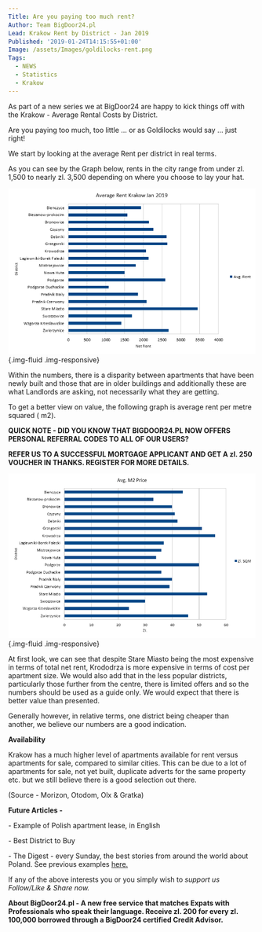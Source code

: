 ```yaml
---
Title: Are you paying too much rent?
Author: Team BigDoor24.pl
Lead: Krakow Rent by District - Jan 2019
Published: '2019-01-24T14:15:55+01:00'
Image: /assets/Images/goldilocks-rent.png
Tags:
  - NEWS
  - Statistics
  - Krakow
---
```

As part of a new series we at BigDoor24 are happy to kick things off with the Krakow - Average Rental Costs by District.

Are you paying too much, too little ... or as Goldilocks would say ... just right!

We start by looking at the average Rent per district in real terms.

As you can see by the Graph below, rents in the city range from under zl. 1,500 to nearly zl. 3,500 depending on where you choose to lay your hat. 

![](../assets/Images/krakow-rent-2.png){.img-fluid .img-responsive}

Within the numbers, there is a disparity between apartments that have been newly built and those that are in older buildings and additionally these are what Landlords are asking, not necessarily what they are getting.

To get a better view on value, the following graph is average rent per metre squared ( m2).

**QUICK NOTE - DID YOU KNOW THAT BIGDOOR24.PL NOW OFFERS PERSONAL REFERRAL CODES TO ALL OF OUR USERS?**

**REFER US TO A SUCCESSFUL MORTGAGE APPLICANT AND GET A zl. 250 VOUCHER IN THANKS. REGISTER FOR MORE DETAILS.**

![](../assets/Images/krakow-rent-1.png){.img-fluid .img-responsive}

At first look, we can see that despite Stare Miasto being the most expensive in terms of total net rent, Krododrza is more expensive in terms of cost per apartment size. We would also add that in the less popular districts, particularly those further from the centre, there is limited offers and so the numbers should be used as a guide only. We would expect that there is better value than presented.

Generally however, in relative terms, one district being cheaper than another, we believe our numbers are a good indication.

**Availability**

Krakow has a much higher level of apartments available for rent versus apartments for sale, compared to similar cities. This can be due to a lot of apartments for sale, not yet built, duplicate adverts for the same property etc. but we still believe there is a good selection out there. 

(Source - Morizon, Otodom, Olx & Gratka)

**Future Articles -** 

\- Example of Polish apartment lease, in English

\- Best District to Buy

\- The Digest - every Sunday, the best stories from around the world about Poland. See previous examples [here.](https://bigdoor24.pl/blog/posts/2019-01-19-the-digest-20th-january-2019.html)

If any of the above interests you or you simply wish to _support us Follow/Like & Share now._

<div class="sharethis-inline-share-buttons"></div>





**About BigDoor24.pl -  A new free service that matches Expats with Professionals who speak their language. Receive zl. 200 for every zl. 100,000 borrowed through a BigDoor24 certified Credit Advisor.**
